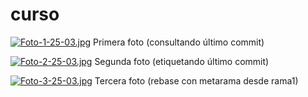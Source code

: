 # curso

[![Foto-1-25-03.jpg](https://i.postimg.cc/fL2PLrYt/Foto-1-25-03.jpg)](https://postimg.cc/BLFp7NY4) Primera foto (consultando último commit)

[![Foto-2-25-03.jpg](https://i.postimg.cc/6pKxFFct/Foto-2-25-03.jpg)](https://postimg.cc/VdKhCG2V) Segunda foto (etiquetando último commit)

[![Foto-3-25-03.jpg](https://i.postimg.cc/xCw4MbFn/Foto-3-25-03.jpg)](https://postimg.cc/5YmgMjVR) Tercera foto (rebase con metarama desde rama1)
